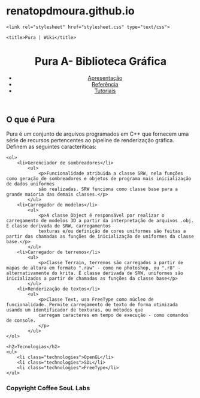 # renatopdmoura.github.io

<!DOCTYPE html>
<html>
<head>
	<meta charset="UTF-8">
	<meta name="description" content="Referência de biblioteca Pura">
	<meta name="keywords" content="Programação, OpenGL, Game Engine, C++, C, Games, Gráficos 3D, Wiki, Referência, Pura">
	<meta name="author" content="Renato Moura">
	<meta name="viewport" content="width=device-width, initial-scale=1.0">
	
	<link rel="stylesheet" href="stylesheet.css" type="text/css">

	<title>Pura | Wiki</title>

</head>
<body>

<header id="main-header" class="col-2">
	<div class="col-2 cols-s-4">
		<h1 id="main-title">Pura A- Biblioteca Gráfica</h1>
	</div>
	<nav class="col-8">
		<ul>
			<li class="item-menu"><a href="#" accesskey="a" class="link-menu">Apresentação</a></li>
			<li class="item-menu"><a href="#" accesskey="r" class="link-menu">Referência</a></li>
			<li class="item-menu"><a href="#" accesskey="t" class="link-menu">Tutoriais</a></li>
		</ul>
	</nav>
</header>

<section id="presentation" class="col-12 row">
	<h1>O que é Pura</h1>
	<p>Pura é um conjunto de arquivos programados em C++ que fornecem uma série de recursos pertencentes ao pipeline de renderização gráfica. 
	Definem as seguintes caracteriticas:</p>

	<ol>
		<li>Gerenciador de sombreadores</li>
			<ul>
				<p>Funcionalidade atribuida a classe SRW, nela funções como geração de sombreadores e objetos de programa mais inicialização de dados uniformes
				são realizadas. SRW funciona como classe base para a grande maioria das demais classes.</p>
			</ul>
		<li>Carregador de modelos</li>
			<ul>
				<p>A classe Object é responsável por realizar o carregamento de modelos 3D a partir da interpretação de arquivos .obj. É classe derivada de SRW, carregamentos
				texturas e/ou definição de cores uniformes são feitas a partir das chamadas as funções de inicialização de uniformes da classe base.</p>
			</ul>
		<li>Carregador de terrenos</li>
			<ul>
				<p>Classe Terrain, terrenos são carregados a partir de mapas de altura em formato ".raw" - como no photoshop, ou ".r8" - alternativamente do krita. É classe derivada de SRW, uniformes são inicializados a partir de chamadas as funções da classe base</p>
			</ul>
		<li>Renderização de textos</li>
			<ul>
				<p>Classe Text, usa FreeType como núcleo de funcionalidade. Permite carregamento de texto de forma otimizada usando um identificador de texturas, ou métodos que 
				carregam caracteres em tempo de execução - como comandos de console.
				</p>
			</ul>
	</ol>

	<h2>Tecnologias</h2>
	<ul>
		<li class="technologies">OpenGL</li>
		<li class="technologies">SDL</li>
		<li class="technologies">FreeType</li>
	</ul>
</section>

<footer class="col-12">
		<h3>Copyright Coffee SouL Labs</h3>
</footer>

</body>
</html>

